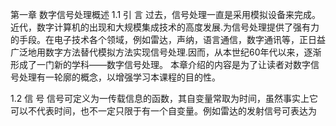 第一章 数字信号处理概述
1.1 引  言
过去，信号处理一直是采用模拟设备来完成。近代，数字计算机的出现和大规模集成技术的高度发展.为信号处理提供了强有力的手段。在电子技术各个领域，例如雷达，声纳，语言通信，数字通讯等，正日益广泛地用数字方法替代模拟方法实现信号处理.因而，从本世纪60年代以来，逐渐形成了一门新的学科——数字信号处理。
本章介绍的内容是为了让读者对数字信号处理有一轮廓的概念，以增强学习本课程的目的性。

1.2 信  号
信号可定义为一传载信息的函数，其自变量常取为时间，虽然事实上它可以不代表时间，也不一定只限于有一个自变量。例如雷达的发射信号可表达为

